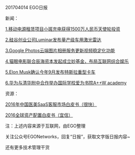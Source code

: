 201704014 EGO日报

新闻：

[1.移动电源租赁项目小斑充电获得1500万人民币天使轮投资](http://36kr.com/p/5070572.html?ktm_source=feed)

[2.硅谷创业公司Luminar发布量产级车用激光雷达](http://www.leiphone.com/news/201704/yWPpbx8VlRUJuit6.html)

[3.Google Photos云端图片相册服务更新视频稳定化功能](https://news.cnblogs.com/n/567134/)

[4.猫眼电影联合辰海资本发起成立妙基金，布局互联网综合娱乐](https://news.cnblogs.com/n/567128/)

[5.Elon Musk确认今年9月发布特斯拉重型卡车](http://www.leiphone.com/news/201704/dJ0J49mHadxK9jFN.html)

[6.华为与清华附中合作举办国际学校爱为书院A++W academy](http://tech.qq.com/a/20170414/019121.htm)

资源：

[2016年中国医美SaaS客服市场白皮书（很快）](http://www.199it.com/archives/579983.html)

[2016全球资产配置白皮书（宜信）](http://www.199it.com/archives/579874.html)

注：上述内容来源于互联网，由EGO整理

关注公众号EGONetworks，回复“日报”，获取文字版日报内容~

还有更多技术管理干货
